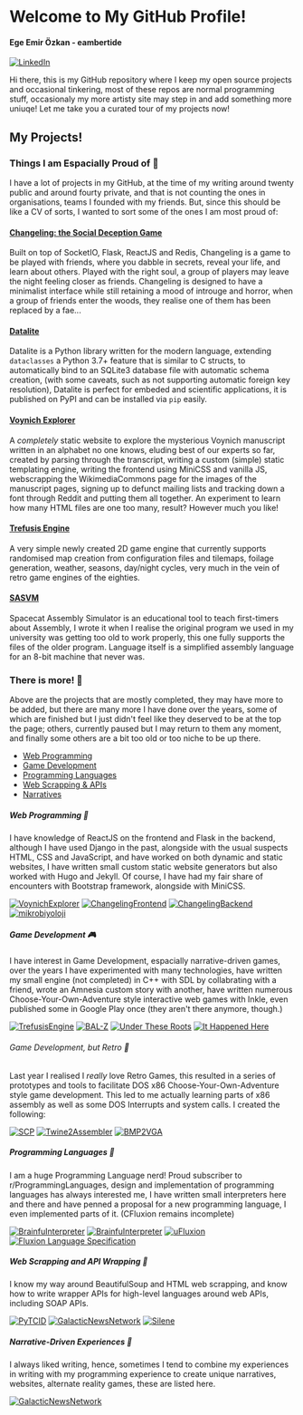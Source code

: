 # Welcome to My GitHub Profile!

#### Ege Emir Özkan - eambertide

<a href="https://www.linkedin.com/in/egeozkan/"><img alt="LinkedIn" src="https://img.shields.io/badge/linkedin%20-%230077B5.svg?&style=for-the-badge&logo=linkedin&logoColor=white"/></a>

Hi there, this is my GitHub repository where I keep my open source projects and occasional tinkering, most of these repos are normal programming stuff, occasionaly my more artisty site may step in and add something more uniuqe! Let me take you a curated tour of my projects now!

## My Projects!

### Things I am Espacially Proud of 🌠

I have a lot of projects in my GitHub, at the time of my writing around twenty public and around fourty private, and that is not counting the ones in organisations, teams I founded with my friends. But, since this should be like a CV of sorts, I wanted to sort some of the ones I am most proud of:

#### [Changeling: the Social Deception Game](#)

Built on top of SocketIO, Flask, ReactJS and Redis, Changeling is a game to be played with friends, where you dabble in secrets, reveal your life, and learn about others. Played with the right soul, a group of players may leave the night feeling closer as friends. Changeling is designed to have a minimalist interface while still retaining a mood of introuge and horror, when a group of friends enter the woods, they realise one of them has been replaced by a fae...

#### [Datalite](https://github.com/ambertide/datalite)

Datalite is a Python library written for the modern language, extending `dataclasses` a Python 3.7+ feature that is similar to C structs, to automatically bind to an SQLite3 database file with automatic schema creation, (with some caveats, such as not supporting automatic foreign key resolution), Datalite is perfect for embeded and scientific applications, it is published on PyPI and can be installed via `pip` easily.

#### [Voynich Explorer](https://github.com/ambertide/VoynichExplorer)

A *completely* static website to explore the mysterious Voynich manuscript written in an alphabet no one knows, eluding best of our experts so far, created by parsing through the transcript, writing a custom (simple) static templating engine, writing the frontend using MiniCSS and vanilla JS, webscrapping the WikimediaCommons page for the images of the manuscript pages, signing up to defunct mailing lists and tracking down a font through Reddit and putting them all together. An experiment to learn how many HTML files are one too many, result? However much you like!

#### [Trefusis Engine](https://github.com/ProjectAras/TrefusisEngine)

A very simple newly created 2D game engine that currently supports randomised map creation from configuration files and tilemaps, foilage generation, weather, seasons, day/night cycles, very much in the vein of retro game engines of the eighties.

#### [SASVM](https://github.com/ambertide/SASVM)

Spacecat Assembly Simulator is an educational tool to teach first-timers about Assembly, I wrote it when I realise the original program we used in my university was getting too old to work properly, this one fully supports the files of the older program. Language itself is a simplified assembly language for an 8-bit machine that never was.



### There is more! 🙌

Above are the projects that are mostly completed, they may have more to be added, but there are many more I have done over the years, some of which are finished but I just didn't feel like they deserved to be at the top the page; others, currently paused but I may return to them any moment, and finally some others are a bit too old or too niche to be up there.

* [Web Programming](#web-programming-)
* [Game Development](#game-development-)
* [Programming Languages](#programming-languages-)
* [Web Scrapping & APIs](#web-scrapping-and-api-wrapping-)
* [Narratives](#narrative-driven-experiences-)

##### Web Programming 🔗

I have knowledge of ReactJS on the frontend and Flask in the backend, although I have used Django in the past, alongside with the usual suspects HTML, CSS and JavaScript, and have worked on both dynamic and static websites, I have written small custom static website generators but also worked with Hugo and Jekyll. Of course, I have had my fair share of encounters with Bootstrap framework, alongside with MiniCSS.
 
[![VoynichExplorer](https://github-readme-stats.vercel.app/api/pin/?username=ambertide&repo=VoynichExplorer)](https://github.com/ambertide/VoynichExplorer)
[![ChangelingFrontend](https://github-readme-stats.vercel.app/api/pin/?username=ambertide&repo=ChangelingFrontend)](https://github.com/ambertide/ChangelingFrontend)
[![ChangelingBackend](https://github-readme-stats.vercel.app/api/pin/?username=ambertide&repo=ChangelingBackend)](https://github.com/ambertide/ChangelingBackend)
[![mikrobiyoloji](https://github-readme-stats.vercel.app/api/pin/?username=ambertide&repo=mikrobiyoloji)](https://github.com/ambertide/mikrobiyoloji)

##### Game Development 🎮

I have interest in Game Development, espacially narrative-driven games, over the years I have experimented with many technologies, have written my small engine (not completed) in C++ with SDL by collabrating with a friend, wrote an Amnesia custom story with another, have written numerous Choose-Your-Own-Adventure style interactive web games with Inkle, even published some in Google Play once (they aren't there anymore, though.) 

[![TrefusisEngine](https://github-readme-stats.vercel.app/api/pin/?username=ProjectAras&repo=TrefusisEngine)](https://github.com/ProjectAras/TrefusisEngine)
[![BAL-Z](https://github-readme-stats.vercel.app/api/pin/?username=DuskyPavement&repo=BAL-Z)](https://github.com/DuskyPavement/BAL-Z)
[![Under These Roots](https://github-readme-stats.vercel.app/api/pin/?username=ambertide&repo=Under-These-Roots)](https://github.com/ambertide/Under-These-Roots)
[![It Happened Here](https://github-readme-stats.vercel.app/api/pin/?username=ambertide&repo=ItHappenedHere)](https://github.com/ambertide/ItHappenedHere)

###### Game Development, but Retro 👾

Last year I realised I *really* love Retro Games, this resulted in a series of prototypes and tools to facilitate DOS x86 Choose-Your-Own-Adventure style game development. This led to me actually learning parts of x86 assembly as well as some DOS Interrupts and system calls. I created the following:

[![SCP](https://github-readme-stats.vercel.app/api/pin/?username=ADA86Games&repo=SCP-AfterTheMasqurade)](https://github.com/ADA86Games/SCP-AfterTheMasqurade)
[![Twine2Assembler](https://github-readme-stats.vercel.app/api/pin/?username=ADA86Games&repo=Twine2Assembler)](https://github.com/ADA86Games/Twine2Assembler)
[![BMP2VGA](https://github-readme-stats.vercel.app/api/pin/?username=ADA86Games&repo=BMP2VGA)](https://github.com/ADA86Games/BMP2VGA)


##### Programming Languages 🔨

I am a huge Programming Language nerd! Proud subscriber to r/ProgrammingLanguages, design and implementation of programming languages has always interested me, I have written small interpreters here and there and have penned a proposal for a new programming language, I even implemented parts of it. (CFluxion remains incomplete)

[![BrainfuInterpreter](https://github-readme-stats.vercel.app/api/pin/?username=ambertide&repo=SASVM)](https://github.com/ambertide/SASVM)
[![BrainfuInterpreter](https://github-readme-stats.vercel.app/api/pin/?username=ambertide&repo=BrainfuInterpreter)](https://github.com/ambertide/BrainfuInterpreter)
[![uFluxion](https://github-readme-stats.vercel.app/api/pin/?username=FluxionLanguage&repo=uFluxion)](https://github.com/FluxionLanguage/uFluxion)
[![Fluxion Language Specification](https://github-readme-stats.vercel.app/api/pin/?username=FluxionLanguage&repo=LanguageSpecification)](https://github.com/FluxionLanguage/LanguageSpecification)

##### Web Scrapping and API Wrapping 🤖

I know my way around BeautifulSoup and HTML web scrapping, and know how to write wrapper APIs for high-level languages around web APIs, including SOAP APIs.

[![PyTCID](https://github-readme-stats.vercel.app/api/pin/?username=ambertide&repo=PyTCID)](https://github.com/ambertide/PyTCID)
[![GalacticNewsNetwork](https://github-readme-stats.vercel.app/api/pin/?username=ambertide&repo=GalacticNewsNetwork)](https://github.com/ambertide/GalacticNewsNetwork)
[![Silene](https://github-readme-stats.vercel.app/api/pin/?username=ambertide&repo=Silene)](https://github.com/ambertide/Silene)

##### Narrative-Driven Experiences 📖

I always liked writing, hence, sometimes I tend to combine my experiences in writing with my programming experience to create unique narratives, websites, alternate reality games, these are listed here.

[![GalacticNewsNetwork](https://github-readme-stats.vercel.app/api/pin/?username=ambertide&repo=RahiAzap)](https://github.com/ambertide/RahiAzap)

